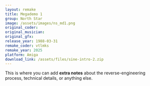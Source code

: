 ```yaml
---
layout: remake
title: Megademo 1
group: North Star
image: /assets/images/ns_md1.png
original_coder: 
original_musician: 
original_gfx: 
release_year: 1988-03-31
remake_coder: vtlmks
remake_year: 2025
platform: Amiga
download_link: /assets/files/sine-intro-2.zip
---
```


This is where you can add **extra notes** about the reverse-engineering process, technical details, or anything else.
